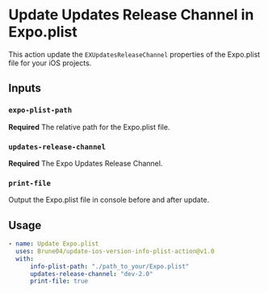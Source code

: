 # Update Updates Release Channel in Expo.plist

This action update the `EXUpdatesReleaseChannel` properties of the Expo.plist file for your iOS projects.

## Inputs

### `expo-plist-path`

**Required** The relative path for the Expo.plist file.

### `updates-release-channel`

**Required** The Expo Updates Release Channel.

### `print-file`

Output the Expo.plist file in console before and after update.

## Usage

```yaml
- name: Update Expo.plist
  uses: Brune04/update-ios-version-info-plist-action@v1.0
  with:
      info-plist-path: "./path_to_your/Expo.plist"
      updates-release-channel: "dev-2.0"
      print-file: true
```
